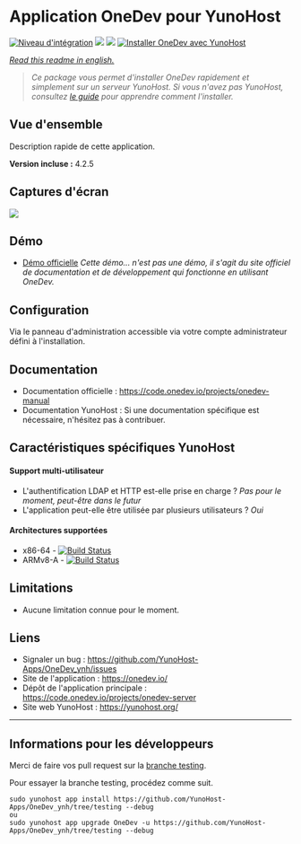 # Application OneDev pour YunoHost

[![Niveau d'intégration](https://dash.yunohost.org/integration/OneDev.svg)](https://dash.yunohost.org/appci/app/OneDev) ![](https://ci-apps.yunohost.org/ci/badges/OneDev.status.svg) ![](https://ci-apps.yunohost.org/ci/badges/OneDev.maintain.svg)
[![Installer OneDev avec YunoHost](https://install-app.yunohost.org/install-with-yunohost.svg)](https://install-app.yunohost.org/?app=OneDev)

*[Read this readme in english.](./README.md)* 

> *Ce package vous permet d'installer OneDev rapidement et simplement sur un serveur YunoHost.
Si vous n'avez pas YunoHost, consultez [le guide](https://yunohost.org/#/install) pour apprendre comment l'installer.*

## Vue d'ensemble
Description rapide de cette application.

**Version incluse :** 4.2.5

## Captures d'écran

![](https://user-images.githubusercontent.com/29739547/115375224-de9b0100-a1cd-11eb-9977-7d1201cbc519.png)

## Démo

* [Démo officielle](https://code.onedev.io/projects/)
*Cette démo... n'est pas une démo, il s'agit du site officiel de documentation et de développement qui fonctionne en utilisant OneDev.*

## Configuration

Via le panneau d'administration accessible via votre compte administrateur défini à l'installation.

## Documentation

 * Documentation officielle : https://code.onedev.io/projects/onedev-manual
 * Documentation YunoHost : Si une documentation spécifique est nécessaire, n'hésitez pas à contribuer.

## Caractéristiques spécifiques YunoHost

#### Support multi-utilisateur

* L'authentification LDAP et HTTP est-elle prise en charge ? *Pas pour le moment, peut-être dans le futur*
* L'application peut-elle être utilisée par plusieurs utilisateurs ? *Oui*

#### Architectures supportées

* x86-64 - [![Build Status](https://ci-apps.yunohost.org/ci/logs/OneDev.svg)](https://ci-apps.yunohost.org/ci/apps/OneDev/)
* ARMv8-A - [![Build Status](https://ci-apps-arm.yunohost.org/ci/logs/OneDev.svg)](https://ci-apps-arm.yunohost.org/ci/apps/OneDev/)

## Limitations

* Aucune limitation connue pour le moment.

## Liens

 * Signaler un bug : https://github.com/YunoHost-Apps/OneDev_ynh/issues
 * Site de l'application : https://onedev.io/
 * Dépôt de l'application principale : https://code.onedev.io/projects/onedev-server
 * Site web YunoHost : https://yunohost.org/

---

## Informations pour les développeurs

Merci de faire vos pull request sur la [branche testing](https://github.com/YunoHost-Apps/OneDev_ynh/tree/testing).

Pour essayer la branche testing, procédez comme suit.
```
sudo yunohost app install https://github.com/YunoHost-Apps/OneDev_ynh/tree/testing --debug
ou
sudo yunohost app upgrade OneDev -u https://github.com/YunoHost-Apps/OneDev_ynh/tree/testing --debug
```
